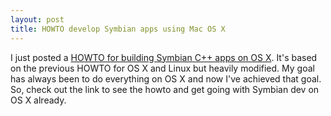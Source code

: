 ```yaml
---
layout: post
title: HOWTO develop Symbian apps using Mac OS X 
---
```



I just posted a <a href="/dev/symbian/howto.html">HOWTO for building Symbian C++ apps on OS X</a>. It's based on the previous HOWTO for OS X and Linux but heavily modified. My goal has always been to do everything on OS X and now I've achieved that goal. So, check out the link to see the howto and get going with Symbian dev on OS X already.
